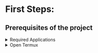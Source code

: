 # First Steps:

## Prerequisites of the project
<details><summary>Required Applications</summary>
 - <a href="https://github.com/termux/termux-app/releases">Termux</a><br>
 - <a href="https://github.com/termux/termux-x11/releases">Termux:X11</a><br>
</details>
<details><summary>Open Termux</summary>
1. Install the following packages on termux using this command
  
```
pkg update && pkg upgrade -y && pkg install x11-repo -y && pkg install termux-x11-nightly -y && pkg install tur-repo -y && pkg install pulseaudio -y && pkg install wget -y && pkg install git -y && pkg install proot-distro -y
```
</details>
